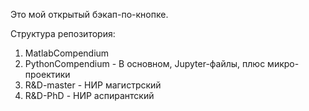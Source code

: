 Это мой открытый бэкап-по-кнопке.

Структура репозитория:
1. MatlabCompendium
2. PythonCompendium - В основном, Jupyter-файлы, плюс микро-проектики
3. R&D-master - НИР магистрский
4. R&D-PhD - НИР аспирантский

